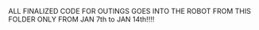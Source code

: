 ALL FINALIZED CODE FOR OUTINGS GOES INTO THE ROBOT FROM THIS FOLDER ONLY FROM JAN 7th to JAN 14th!!!!